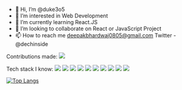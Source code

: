 - 👋 Hi, I’m @duke3o5
- 👀 I’m interested in Web Development
- 🌱 I’m currently learning React.JS
- 💞️ I’m looking to collaborate on React or JavaScript Project
- 📫 How to reach me deepakbhardwaj0805@gmail.com
Twitter - @dechinside

<!---
duke3o5/duke3o5 is a ✨ special ✨ repository because its `README.md` (this file) appears on your GitHub profile.
You can click the Preview link to take a look at your changes.
--->

Contributions made:
<img src="https://github-readme-stats.vercel.app/api?username=duke3o5&count_private=true&theme=radical&show_icons=true" />

Tech stack I know:
<img src="https://img.shields.io/badge/HTML-E34F26?logo=HTML5&logoColor=white&style=flat-square" />
<img src="https://img.shields.io/badge/CSS3-1572B6?logo=CSS3&logoColor=white&style=flat-square" />
<img src="https://img.shields.io/badge/JavaScript-F7DF1E?logo=JavaScript&logoColor=white&style=flat-square" />
<img src="https://img.shields.io/badge/React.JS-61DAFB?logo=React&logoColor=white&style=flat-square" />
<img src="https://img.shields.io/badge/GitHub-181717?logo=GitHub&logoColor=white&style=flat-square" />
<img src="https://img.shields.io/badge/C-A8B9CC?logo=C&logoColor=white&style=flat-square" />
<img src="https://img.shields.io/badge/Netlify-00C7B7?logo=Netlify&logoColor=white&style=flat-square" />
<img src="https://img.shields.io/badge/npm-CB3837?logo=npm&logoColor=white&style=flat-square" />
<img src="https://img.shields.io/badge/WordPress-21759B?logo=WordPress&logoColor=white&style=flat-square" />
<img src="https://img.shields.io/badge/Adobe Photoshop-31A8FF?logo=Adobe Photoshop&logoColor=white&style=plastic" />


[![Top Langs](https://github-readme-stats.vercel.app/api/top-langs/?username=duke3o5)](https://github.com/anuraghazra/github-readme-stats)


